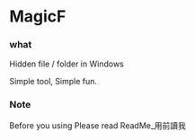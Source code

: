 # MagicF

### what
Hidden file / folder in Windows

Simple tool, Simple fun.

### Note
Before you using Please read ReadMe_用前讀我
